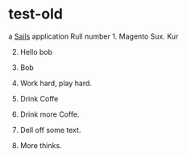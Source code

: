 # test-old

a [Sails](http://sailsjs.org) application
Rull number 1. Magento Sux. Kur

2. Hello bob

3. Bob

4. Work hard, play hard.

5. Drink Coffe

6. Drink more Coffe.

7. Dell off some text.

8. More thinks.
